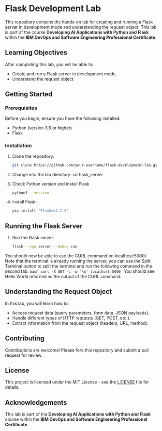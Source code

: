 # Flask Development Lab

This repository contains the hands-on lab for creating and running a Flask server in development mode and understanding the request object. This lab is part of the course **Developing AI Applications with Python and Flask** within the **IBM DevOps and Software Engineering Professional Certificate**.

## Learning Objectives

After completing this lab, you will be able to:
- Create and run a Flask server in development mode.
- Understand the request object.

## Getting Started

### Prerequisites

Before you begin, ensure you have the following installed:
- Python (version 3.6 or higher)
- Flask

### Installation

1. Clone the repository:
    ```bash
    git clone https://github.com/your-username/flask-development-lab.git
    ```
2. Change into the lab directory:
   cd flask_server
   
3. Check Python version and install Flask
    ```bash
    python3 --version
    ```
4. Install Flask:
    ```bash
    pip install "Flask==2.2.2"
    ```

## Running the Flask Server

1. Run the Flask server:
    ```bash
    flask --app server --debug run
    ```
You should now be able to use the CURL command on localhost:5000/. Note that the terminal is already running the server, you can use the Split Terminal button to split the terminal and run the following command in the second tab.
    ```bash
    curl -X GET -i -w '\n' localhost:5000
    ```
You should see Hello World returned as the output of the CURL command.

## Understanding the Request Object

In this lab, you will learn how to:
- Access request data (query parameters, form data, JSON payloads).
- Handle different types of HTTP requests (GET, POST, etc.).
- Extract information from the request object (headers, URL, method).

## Contributing

Contributions are welcome! Please fork this repository and submit a pull request for review.

## License

This project is licensed under the MIT License - see the [LICENSE](LICENSE) file for details.

## Acknowledgements

This lab is part of the **Developing AI Applications with Python and Flask** course within the **IBM DevOps and Software Engineering Professional Certificate**.
